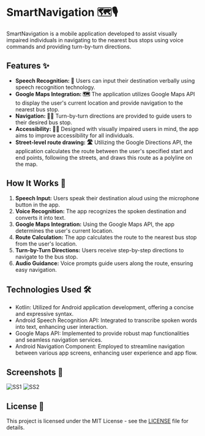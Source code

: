 # SmartNavigation 🗺️🎙️

SmartNavigation is a mobile application developed to assist visually impaired individuals in navigating to the nearest bus stops using voice commands and providing turn-by-turn directions.

## Features ✨

- **Speech Recognition: 🎤** Users can input their destination verbally using speech recognition technology.
- **Google Maps Integration: 🗺️** The application utilizes Google Maps API to display the user's current location and provide navigation to the nearest bus stop.
- **Navigation: 🚶‍♂** Turn-by-turn directions are provided to guide users to their desired bus stop.
- **Accessibility: 👨‍🦯** Designed with visually impaired users in mind, the app aims to improve accessibility for all individuals.
- **Street-level route drawing: 🛣️** Utilizing the Google Directions API, the application calculates the route between the user's specified start and end points, following the streets, and draws this route as a polyline on the map.

## How It Works 🚀

1. **Speech Input:** Users speak their destination aloud using the microphone button in the app.
2. **Voice Recognition:** The app recognizes the spoken destination and converts it into text.
3. **Google Maps Integration:** Using the Google Maps API, the app determines the user's current location.
4. **Route Calculation:** The app calculates the route to the nearest bus stop from the user's location.
5. **Turn-by-Turn Directions:** Users receive step-by-step directions to navigate to the bus stop.
6. **Audio Guidance:** Voice prompts guide users along the route, ensuring easy navigation.

## Technologies Used 🛠️

- Kotlin: Utilized for Android application development, offering a concise and expressive syntax.
- Android Speech Recognition API: Integrated to transcribe spoken words into text, enhancing user interaction.
- Google Maps API: Implemented to provide robust map functionalities and seamless navigation services.
- Android Navigation Component: Employed to streamline navigation between various app screens, enhancing user experience and app flow.

## Screenshots 📸
![SS1](https://github.com/kubicix/Smart-Navigation-App-with-Kotlin/assets/96316375/6e54ef17-d125-4d1c-8107-3e81447fac71)
![SS2](https://github.com/kubicix/Smart-Navigation-App-with-Kotlin/assets/96316375/4788bccb-4269-4e07-975c-6b3dcf5f1271)


## License 📄

This project is licensed under the MIT License - see the [LICENSE](LICENSE) file for details. 
